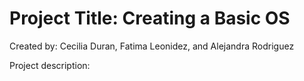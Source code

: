 # Project Title: Creating a Basic OS
Created by: Cecilia Duran, Fatima Leonidez, and Alejandra Rodriguez

Project description: 
